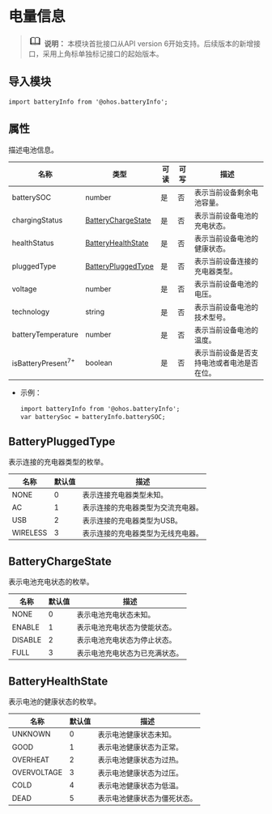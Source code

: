 # 电量信息

> ![icon-note.gif](public_sys-resources/icon-note.gif) **说明：**
> 本模块首批接口从API version 6开始支持。后续版本的新增接口，采用上角标单独标记接口的起始版本。


## 导入模块

```
import batteryInfo from '@ohos.batteryInfo';
```


## 属性

描述电池信息。

| 名称 | 类型 | 可读 | 可写 | 描述 |
| -------- | -------- | -------- | -------- | -------- |
| batterySOC | number | 是 | 否 | 表示当前设备剩余电池容量。 |
| chargingStatus | [BatteryChargeState](#batterychargestate) | 是 | 否 | 表示当前设备电池的充电状态。 |
| healthStatus | [BatteryHealthState](#batteryhealthstate) | 是 | 否 | 表示当前设备电池的健康状态。 |
| pluggedType | [BatteryPluggedType](#batterypluggedtype) | 是 | 否 | 表示当前设备连接的充电器类型。 |
| voltage | number | 是 | 否 | 表示当前设备电池的电压。 |
| technology | string | 是 | 否 | 表示当前设备电池的技术型号。 |
| batteryTemperature | number | 是 | 否 | 表示当前设备电池的温度。 |
| isBatteryPresent<sup>7+</sup> | boolean | 是 | 否 | 表示当前设备是否支持电池或者电池是否在位。 |

- 示例：
  ```
  import batteryInfo from '@ohos.batteryInfo';
  var batterySoc = batteryInfo.batterySOC;
  ```


## BatteryPluggedType

表示连接的充电器类型的枚举。


| 名称 | 默认值 | 描述 |
| -------- | -------- | -------- |
| NONE | 0 | 表示连接充电器类型未知。 |
| AC | 1 | 表示连接的充电器类型为交流充电器。 |
| USB | 2 | 表示连接的充电器类型为USB。 |
| WIRELESS | 3 | 表示连接的充电器类型为无线充电器。 |


## BatteryChargeState

表示电池充电状态的枚举。


| 名称 | 默认值 | 描述 |
| -------- | -------- | -------- |
| NONE | 0 | 表示电池充电状态未知。 |
| ENABLE | 1 | 表示电池充电状态为使能状态。 |
| DISABLE | 2 | 表示电池充电状态为停止状态。 |
| FULL | 3 | 表示电池充电状态为已充满状态。 |


## BatteryHealthState

表示电池的健康状态的枚举。


| 名称 | 默认值 | 描述 |
| -------- | -------- | -------- |
| UNKNOWN | 0 | 表示电池健康状态未知。 |
| GOOD | 1 | 表示电池健康状态为正常。 |
| OVERHEAT | 2 | 表示电池健康状态为过热。 |
| OVERVOLTAGE | 3 | 表示电池健康状态为过压。 |
| COLD | 4 | 表示电池健康状态为低温。 |
| DEAD | 5 | 表示电池健康状态为僵死状态。 |
